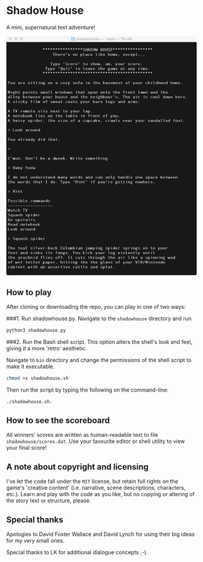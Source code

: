 # Shadow House

A mini, supernatural text adventure!

![alt text][snapshot]

## How to play
After cloning or downloading the repo, you can play in one of two ways:

###1. Run shadowhouse.py.
Navigate to the `shadowhouse` directory and run

```sh
python3 shadowhouse.py
```

###2. Run the Bash shell script.
This option alters the shell's look and feel, giving it a more 'retro'
aesthetic.

Navigate to `bin` directory and change the permissions of the shell script
to make it executable.

```sh
chmod +x shadowhouse.sh
```

Then run the script by typing the following on the command-line:

```sh
./shadowhouse.sh.
```

## How to see the scoreboard
All winners' scores are written as human-readable text to file
`shadowhouse/scores.dat`. Use your favourite editor or shell utility
to view your final score!

## A note about copyright and licensing
I've let the code fall under the `MIT` license, but retain full rights on
the game's 'creative content' (i.e. narrative, scene descriptions, characters,
etc.). Learn and play with the code as you like, but no copying or altering
of the story text or structure, please.

## Special thanks
Apologies to David Foster Wallace and David Lynch for using their big ideas
for my very small ones.

Special thanks to LK for additional dialogue concepts ;-).


[snapshot]: snapshot.jpeg
